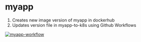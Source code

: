 # myapp
1. Creates new image version of myapp in dockerhub
2. Updates version file in myapp-to-k8s using Github Workflows

[![myapp-workflow](https://github.com/mastashoff/myapp/actions/workflows/myapp_wf.yml/badge.svg)](https://github.com/mastashoff/myapp/actions/workflows/myapp_wf.yml)
